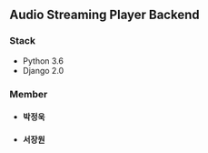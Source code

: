 ## Audio Streaming Player Backend

### Stack
 - Python 3.6
 - Django 2.0
 

### Member
 - #### 박정욱
 - #### 서장원

